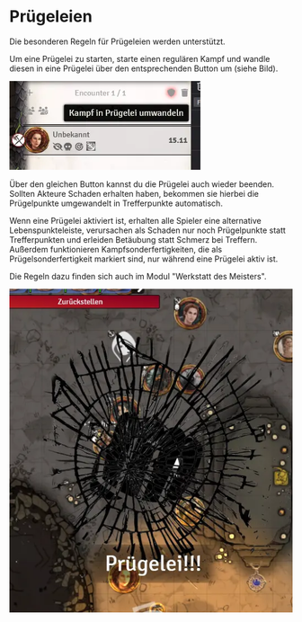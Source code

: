 # Prügeleien

Die besonderen Regeln für Prügeleien werden unterstützt.

Um eine Prügelei zu starten, starte einen regulären Kampf und wandle diesen in eine Prügelei über den entsprechenden Button um (siehe Bild).

![Prügelei](de/images/pruegelei-1.webp)

Über den gleichen Button kannst du die Prügelei auch wieder beenden. Sollten Akteure Schaden erhalten haben, bekommen sie hierbei die Prügelpunkte umgewandelt in Trefferpunkte automatisch.

Wenn eine Prügelei aktiviert ist, erhalten alle Spieler eine alternative Lebenspunkteleiste, verursachen als Schaden nur noch Prügelpunkte statt Trefferpunkten und erleiden Betäubung statt Schmerz bei Treffern. Außerdem funktionieren Kampfsonderfertigkeiten, die als Prügelsonderfertigkeit markiert sind, nur während eine Prügelei aktiv ist.

Die Regeln dazu finden sich auch im Modul "Werkstatt des Meisters".

![Prügelei](de/images/pruegelei-2.webp)